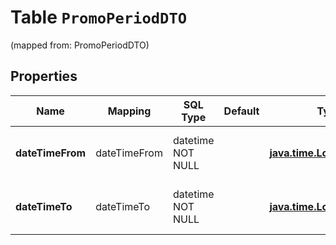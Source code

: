 
# Table `PromoPeriodDTO`
(mapped from: PromoPeriodDTO)

## Properties
Name | Mapping | SQL Type | Default | Type | Description | Notes
---- | ------- | -------- | ------- | ---- | ----------- | -----
**dateTimeFrom** | dateTimeFrom | datetime NOT NULL |  | [**java.time.LocalDateTime**](java.time.LocalDateTime.md) | Дата и время начала акции. | 
**dateTimeTo** | dateTimeTo | datetime NOT NULL |  | [**java.time.LocalDateTime**](java.time.LocalDateTime.md) | Дата и время окончания акции. | 




